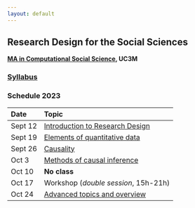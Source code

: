```yaml
---
layout: default
---
```


## Research Design for the Social Sciences

**[MA in Computational Social Science](https://www.uc3m.es/master/computational-social-science), UC3M**

### [Syllabus](https://github.com/franvillamil/syllabi/blob/master/current/syllabus_research_design.pdf)

### Schedule 2023

| Date        | Topic                                   |
| :---        | :---                                    |
| Sept 12 | [Introduction to Research Design](https://nbviewer.org/github/franvillamil/res_design/blob/master/slides/1_introduction/introduction.pdf) |
| Sept 19 | [Elements of quantitative data](https://nbviewer.org/github/franvillamil/res_design/blob/master/slides/2_basics_quantitative_data/basics_quant_data.pdf) |
| Sept 26 | [Causality](https://nbviewer.org/github/franvillamil/res_design/blob/master/slides/3_causality/causality.pdf) |
| Oct 3   | [Methods of causal inference](https://nbviewer.org/github/franvillamil/res_design/blob/master/slides/4_causal_inference_methods/causal_inference.pdf) |
| Oct 10  | **No class** |
| Oct 17  | Workshop (*double session*, 15h-21h) |
| Oct 24  | [Advanced topics and overview](https://nbviewer.org/github/franvillamil/res_design/blob/master/slides/5_advanced_topics/advanced.pdf) |

